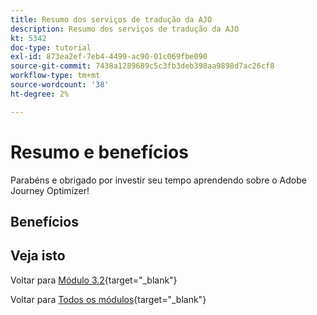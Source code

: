 ```yaml
---
title: Resumo dos serviços de tradução da AJO
description: Resumo dos serviços de tradução da AJO
kt: 5342
doc-type: tutorial
exl-id: 873ea2ef-7eb4-4499-ac90-01c069fbe090
source-git-commit: 7438a1289689c5c3fb3deb398aa9898d7ac26cf8
workflow-type: tm+mt
source-wordcount: '38'
ht-degree: 2%

---
```


# Resumo e benefícios

Parabéns e obrigado por investir seu tempo aprendendo sobre o Adobe Journey Optimizer!

## Benefícios

## Veja isto

Voltar para [Módulo 3.2](./ajotranslationsvcs.md){target="_blank"}

Voltar para [Todos os módulos](./../../../overview.md){target="_blank"}
